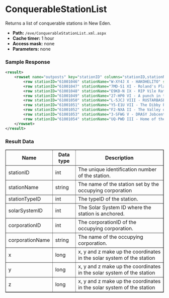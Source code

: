# ConquerableStationList
Returns a list of conquerable stations in New Eden.

* __Path:__ ``/eve/ConquerableStationList.xml.aspx``
* __Cache timer:__ 1 hour
* __Access mask:__ none
* __Parameters:__ none

### Sample Response

```xml
<result>
    <rowset name="outposts" key="stationID" columns="stationID,stationName,stationTypeID,solarSystemID,corporationID,corporationName,x,y,z">
        <row stationID="61001046" stationName="W-XY4J X - HAKOHELITO" stationTypeID="21646" solarSystemID="30001105" corporationID="98315839" corporationName="Intergalactic Conquest and Development" x="394820444160" y="-18220769280" z="-6131542302720"/>
        <row stationID="61001047" stationName="7MD-S1 XI - Roland's Place" stationTypeID="21645" solarSystemID="30001232" corporationID="98132485" corporationName="Bailiffs" x="-2950319185920" y="-500139909120" z="2101918064640"/>
        <row stationID="61001048" stationName="E9KD-N IX - RIP Vile Rat" stationTypeID="21645" solarSystemID="30003694" corporationID="418183520" corporationName="EXPCS Corp" x="1474703155200" y="-198735421440" z="450142740480"/>
        <row stationID="61001049" stationName="27-HP0 VI - A punch in the face" stationTypeID="21644" solarSystemID="30000832" corporationID="98384608" corporationName="SN Holdings" x="785816985600" y="4615004160" z="-576230154240"/>
        <row stationID="61001050" stationName="L-5JCJ VIII - RUSTARBASE" stationTypeID="21645" solarSystemID="30002142" corporationID="98160985" corporationName="LUX AETERNA INT" x="-2645266391040" y="533918883840" z="-6264785510400"/>
        <row stationID="61001051" stationName="Y5-E1U VII - The Dibby Parlour" stationTypeID="21646" solarSystemID="30000729" corporationID="98415166" corporationName="Zero.Four Holdings" x="-1276127109120" y="32335749120" z="4544564551680"/>
        <row stationID="61001052" stationName="F2-NXA II - The Valley of Eternal Night" stationTypeID="21645" solarSystemID="30000695" corporationID="98025393" corporationName="Fleet of the Eternal Night" x="-47411404800" y="7704944640" z="139655454720"/>
        <row stationID="61001053" stationName="3-SFWG V - DRASY Jobcenter" stationTypeID="21644" solarSystemID="30001212" corporationID="98278570" corporationName="Das Raumfahrer Syndikat" x="922842685440" y="85610864640" z="-2470096035840"/>
        <row stationID="61001054" stationName="UQ-PWD III - Home of the Demon Clown Legion" stationTypeID="21646" solarSystemID="30001208" corporationID="261632485" corporationName="Fink Operations" x="-49921351680" y="4879687680" z="-123196661760"/>
    </rowset>
</result>
```

### Result Data

<table border="1">
    <tbody>
        <tr>
            <th>Name</th>
            <th>Data type</th>
            <th>Description</th>
        </tr>
        <tr>
            <td>stationID</td>
            <td>int</td>
            <td>The unique identification number of the station.</td>
        </tr>
        <tr>
            <td>stationName</td>
            <td>string</td>
            <td>The name of the station set by the occupying corporation</td>
        </tr>
        <tr>
            <td>stationTypeID</td>
            <td>int</td>
            <td>The typeID of the station.</td>
        </tr>
        <tr>
            <td>solarSystemID</td>
            <td>int</td>
            <td>The Solar System ID where the station is anchored.</td>
        </tr>
        <tr>
            <td>corporationID</td>
            <td>int</td>
            <td>The corporationID of the occupying corporation.</td>
        </tr>
        <tr>
            <td>corporationName</td>
            <td>string</td>
            <td>The name of the occupying corporation.</td>
        </tr>
        <tr>
            <td>x</td>
            <td>long</td>
            <td>x, y and z make up the coordinates in the solar system of the station</td>
        </tr>
        <tr>
            <td>y</td>
            <td>long</td>
            <td>x, y and z make up the coordinates in the solar system of the station</td>
        </tr>
        <tr>
            <td>z</td>
            <td>long</td>
            <td>x, y and z make up the coordinates in the solar system of the station</td>
        </tr>
    </tbody>
</table>
